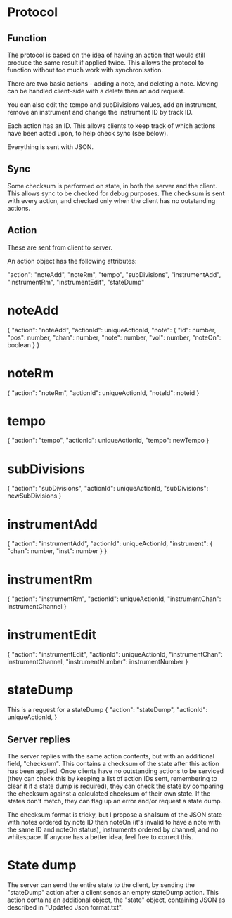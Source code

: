 Protocol
========

Function
--------

The protocol is based on the idea of having an action that would still produce
the same result if applied twice. This allows the protocol to function without
too much work with synchronisation.

There are two basic actions - adding a note, and deleting a note. Moving can be
handled client-side with a delete then an add request.

You can also edit the tempo and subDivisions values, add an instrument, remove
an instrument and change the instrument ID by track ID.

Each action has an ID. This allows clients to keep track of which actions have
been acted upon, to help check sync (see below).

Everything is sent with JSON.

Sync
----

Some checksum is performed on state, in both the server and the client. This
allows sync to be checked for debug purposes. The checksum is sent with every
action, and checked only when the client has no outstanding actions.

Action
------
These are sent from client to server.

An action object has the following attributes:

"action": "noteAdd", "noteRm", "tempo", "subDivisions", "instrumentAdd",
"instrumentRm", "instrumentEdit", "stateDump"

noteAdd
=======
{
  "action": "noteAdd",
  "actionId": uniqueActionId,
  "note": {
    "id": number,
    "pos": number,
    "chan": number,
    "note": number,
    "vol": number,
    "noteOn": boolean
  }
}

noteRm
======
{
  "action": "noteRm",
  "actionId": uniqueActionId,
  "noteId": noteid
}

tempo
=====
{
  "action": "tempo",
  "actionId": uniqueActionId,
  "tempo": newTempo
}

subDivisions
============
{
  "action": "subDivisions",
  "actionId": uniqueActionId,
  "subDivisions": newSubDivisions
}

instrumentAdd
=============
{
  "action": "instrumentAdd",
  "actionId": uniqueActionId,
  "instrument": {
    "chan": number,
    "inst": number
  }
}

instrumentRm
============
{
  "action": "instrumentRm",
  "actionId": uniqueActionId,
  "instrumentChan": instrumentChannel
}

instrumentEdit
==============
{
  "action": "instrumentEdit",
  "actionId": uniqueActionId,
  "instrumentChan": instrumentChannel,
  "instrumentNumber": instrumentNumber
}

stateDump
=========
This is a request for a stateDump
{
  "action": "stateDump",
  "actionId": uniqueActionId,
}

Server replies
--------------

The server replies with the same action contents, but with an additional field,
"checksum". This contains a checksum of the state after this action has been
applied. Once clients have no outstanding actions to be serviced (they can
check this by keeping a list of action IDs sent, remembering to clear it if a
state dump is required), they can check the state by comparing the checksum
against a calculated checksum of their own state. If the states don't match,
they can flag up an error and/or request a state dump.

The checksum format is tricky, but I propose a sha1sum of the JSON state with
notes ordered by note ID then noteOn (it's invalid to have a note with the same
ID and noteOn status), instruments ordered by channel, and no whitespace. If
anyone has a better idea, feel free to correct this.

State dump
==========

The server can send the entire state to the client, by sending the "stateDump"
action after a client sends an empty stateDump action. This action contains an
additional object, the "state" object, containing JSON as described in
"Updated Json format.txt".
